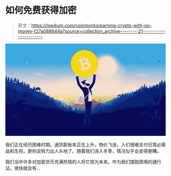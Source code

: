 # 如何免费获得加密

> 原文：<https://medium.com/coinmonks/earning-crypto-with-no-money-f27a088644a?source=collection_archive---------21----------------------->

![](img/e8016dba087338ca97bf5c846283bf75.png)

我们正在经历困难时期。通货膨胀率正在上升，物价飞涨，人们很难支付日常必需品和生存。更别说努力出人头地了。随着我们进入冬季，情况似乎会变得更糟。

我们当中许多对加密货币充满热情的人将它视为未来。作为我们摆脱困境的通行证。很快就会有…